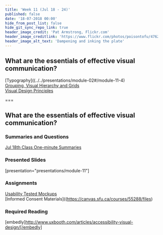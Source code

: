 ```yaml
---
title: 'Week 11 (Jul 18 - 24)'
published: false
date: '18-07-2018 00:00'
hide_from_post_list: false
hide_git_sync_repo_link: true
header_image_credit: 'Pat Armstrong, Flickr.com'
header_image_creditlink: 'https://www.flickr.com/photos/poisontofu/4762082009/'
header_image_alt_text: 'Dampening and inking the plate'
---
```


## What are the essentials of effective visual communication?  
[Typography]((../../presentations/module-02#/module-11-4)  
[Grouping, Visual Hierarchy and Grids](../../presentations/module-11#/module-11-5)  
[Visual Design Principles](../../presentations/module-11#/module-11-6)  

===

## **What are the essentials of effective visual communication?**

### Summaries and Questions  
[Jul 18th Class One-minute Summaries](https://canvas.sfu.ca/courses/55288/assignments)

### Presented Slides  
[presentation="presentations/module-11"]

### Assignments
[Usability Tested Mockups](https://canvas.sfu.ca/courses/55288/assignments)  
[Informed Consent Materials]((https://canvas.sfu.ca/courses/55288/files)  

### Required Reading  
[embedly]http://www.uxbooth.com/articles/accessibility-visual-design/[/embedly]
